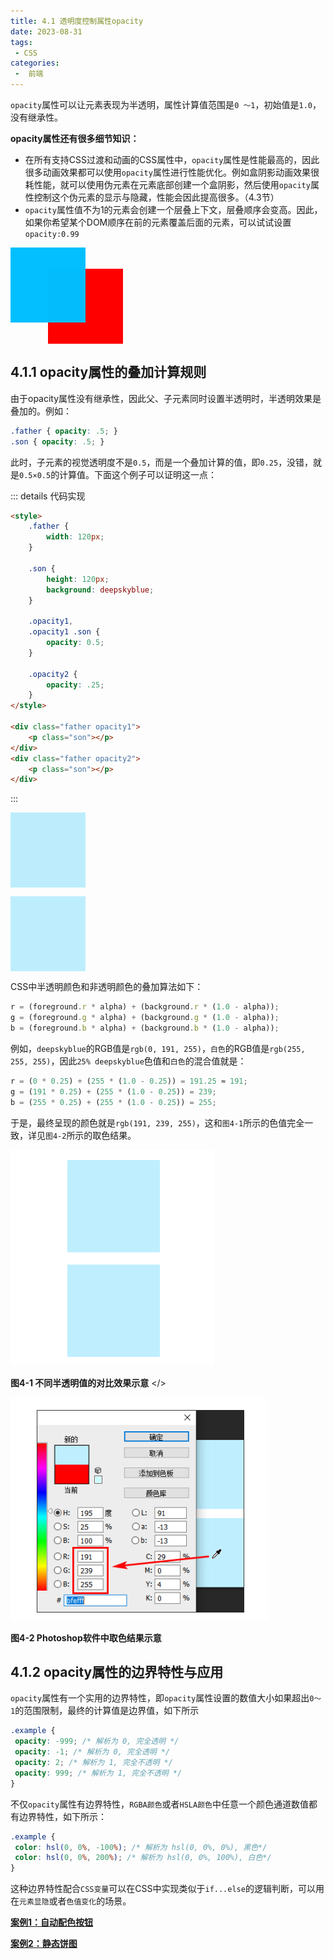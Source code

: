 ```yaml
---
title: 4.1 透明度控制属性opacity
date: 2023-08-31
tags:
 - CSS
categories:
 -  前端
---
```


<!-- # 4.1 透明度控制属性opacity -->

`opacity`属性可以让元素表现为半透明，属性计算值范围是`0 ～1`，初始值是`1.0`，没有继承性。

**opacity属性还有很多细节知识：**
- 在所有支持CSS过渡和动画的CSS属性中，`opacity`属性是性能最高的，因此很多动画效果都可以使用`opacity`属性进行性能优化。例如盒阴影动画效果很耗性能，就可以使用伪元素在元素底部创建一个盒阴影，然后使用`opacity`属性控制这个伪元素的显示与隐藏，性能会因此提高很多。（4.3节）
- `opacity`属性值不为1的元素会创建一个层叠上下文，层叠顺序会变高。因此，如果你希望某个DOM顺序在前的元素覆盖后面的元素，可以试试设置`opacity:0.99`

<div style="position:relative">
  <div class="father" style="opacity: 0.99;">
      <p class="son"></p>
  </div>
  <div class="father" style="margin-top: -100px;margin-left: 60px;">
      <p class="son" style="background: red;"></p>
  </div>
</div>

## 4.1.1 opacity属性的叠加计算规则
由于opacity属性没有继承性，因此父、子元素同时设置半透明时，半透明效果是叠加的。例如：
``` css
.father { opacity: .5; }
.son { opacity: .5; }
```

此时，子元素的视觉透明度不是`0.5`，而是一个叠加计算的值，即`0.25`，没错，就是`0.5×0.5`的计算值。下面这个例子可以证明这一点：

::: details 代码实现
``` html
<style>
    .father {
        width: 120px;
    }

    .son {
        height: 120px;
        background: deepskyblue;
    }

    .opacity1,
    .opacity1 .son {
        opacity: 0.5;
    }

    .opacity2 {
        opacity: .25;
    }
</style>

<div class="father opacity1">
    <p class="son"></p>
</div>
<div class="father opacity2">
    <p class="son"></p>
</div>
```
:::

<style>
    .father {
        width: 120px;
    }

    .son {
        height: 120px;
        background: deepskyblue;
    }

    .opacity1,
    .opacity1 .son {
        opacity: 0.5;
    }

    .opacity2 {
        opacity: .25;
    }
</style>

<div>
  <div class="father opacity1">
      <p class="son"></p>
  </div>
  <div class="father opacity2">
      <p class="son"></p>
  </div>
</div>

CSS中半透明颜色和非透明颜色的叠加算法如下：
``` js
r = (foreground.r * alpha) + (background.r * (1.0 - alpha));
g = (foreground.g * alpha) + (background.g * (1.0 - alpha));
b = (foreground.b * alpha) + (background.b * (1.0 - alpha));
```

例如，`deepskyblue`的RGB值是`rgb(0, 191, 255)`，`白色`的RGB值是`rgb(255, 255, 255)`，因此`25% deepskyblue`色值和`白色`的混合值就是：
```js
r = (0 * 0.25) + (255 * (1.0 - 0.25)) = 191.25 ≈ 191;
g = (191 * 0.25) + (255 * (1.0 - 0.25)) = 239;
b = (255 * 0.25) + (255 * (1.0 - 0.25)) = 255;
```

于是，最终呈现的颜色就是`rgb(191, 239, 255)`，这和`图4-1`所示的色值完全一致，详见`图4-2`所示的取色结果。

![图4-1 不同半透明值的对比效果示意](./img/4-1.png)

**图4-1 不同半透明值的对比效果示意**
</>

![图4-2 Photoshop软件中取色结果示意](./img/4-2.png)

**图4-2 Photoshop软件中取色结果示意**

## 4.1.2 opacity属性的边界特性与应用
`opacity`属性有一个实用的边界特性，即`opacity`属性设置的数值大小如果超出`0～1`的范围限制，最终的计算值是边界值，如下所示
```css
.example {
 opacity: -999; /* 解析为 0, 完全透明 */
 opacity: -1; /* 解析为 0, 完全透明 */
 opacity: 2; /* 解析为 1, 完全不透明 */
 opacity: 999; /* 解析为 1, 完全不透明 */
}
```

不仅`opacity`属性有边界特性，`RGBA颜色`或者`HSLA颜色`中任意一个颜色通道数值都有边界特性，如下所示：
```css
.example {
 color: hsl(0, 0%, -100%); /* 解析为 hsl(0, 0%, 0%), 黑色*/
 color: hsl(0, 0%, 200%); /* 解析为 hsl(0, 0%, 100%), 白色*/
}
```

这种边界特性配合`CSS变量`可以在CSS中实现类似于`if...else`的逻辑判断，可以用在`元素显隐`或者`色值变化`的场景。

[**案例1：自动配色按钮**](https://demo.cssworld.cn/new/4/1-1.php)

[**案例2：静态饼图**](https://demo.cssworld.cn/new/4/1-2.php)
